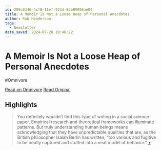 ```yaml
---
id: 289c0346-4cf0-11ef-923d-83b09096ae04
title: A Memoir Is Not a Loose Heap of Personal Anecdotes
author: Rob Henderson
tags:
  - Newsletter
date_saved: 2024-07-28 10:46:22
---
```


# A Memoir Is Not a Loose Heap of Personal Anecdotes
#Omnivore

[Read on Omnivore](https://omnivore.app/me/a-memoir-is-not-a-loose-heap-of-personal-anecdotes-190f9ce9136)
[Read Original](https://www.robkhenderson.com/p/a-memoir-is-not-a-loose-heap-of-personal)

## Highlights

> You definitely wouldn’t find this type of writing in a social science paper. Empirical research and theoretical frameworks can illuminate patterns. But truly understanding human beings means acknowledging that they have unpredictable qualities that are, as the British philosopher Isaiah Berlin has written, “too various and fugitive to be neatly captured and stuffed into a neat model of behavior.” [⤴️](https://omnivore.app/me/a-memoir-is-not-a-loose-heap-of-personal-anecdotes-190f9ce9136#c8c1d3d0-0ca0-4aa7-8a16-e6f6448095ec) 

